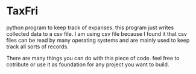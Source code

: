 # TaxFri
python program to keep track of expanses. this program just writes collected data to a csv file.
I am using csv file because I found it that csv files can be read by many operating systems and are mainly used to keep track all sorts of 
records.

There are many things you can do with this piece of code. feel free to cotribute or use it as foundation for any project you want to build.
